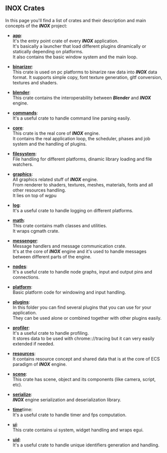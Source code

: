 ## INOX Crates


In this page you'll find a list of crates and their description and main concepts of the _**INOX**_ project:


- [**app**](app): \
  It's the entry point crate of every _**INOX**_ application. \
  It's basically a launcher that load different plugins dinamically or statically depending on platforms. \
  It also contains the basic window system and the main loop.

- [**binarizer**](binarizer): \
  This crate is used on pc platforms to binarize raw data into _**INOX**_ data format. 
  It supports simple copy, font texture generation, gltf conversion, textures and shaders.
  
- [**blender**](blender): \
  This crate contains the interoperability between _**Blender**_ and _**INOX**_ engine.
  
- [**commands**](comands): \
  It's a useful crate to handle command line parsing easily.
  
- [**core**](core): \
  This crate is the real core of _**INOX**_ engine. \
  It contains the real application loop, the scheduler, phases and job system and the handling of plugins.
  
- [**filesystem**](filesystem): \
  File handling for different platforms, dinamic library loading and file watchers.
  
- [**graphics**](graphics): \
  All graphics related stuff of _**INOX**_ engine. \
  From renderer to shaders, textures, meshes, materials, fonts and all other resources handling. \
  It lies on top of wgpu
  
- [**log**](log): \
  It's a useful crate to handle logging on different platforms.
  
- [**math**](math): \
  This crate contains math classes and utilities. \
  It wraps cgmath crate. 
  
- [**messenger**](messenger): \
  Message handlers and message communication crate. \
  It's at the core of _**INOX**_ engine and it's used to handle messages between different parts of the engine.
  
- [**nodes**](nodes): \
  It's a useful crate to handle node graphs, input and output pins and connections.
  
- [**platform**](platform): \
  Basic platform code for windowing and input handling.
  
- [**plugins**](plugins): \
  In this folder you can find several plugins that you can use for your application. \
  They can be used alone or combined together with other plugins easily.
  
- [**profiler**](profiler): \
  It's a useful crate to handle profiling. \
  It stores data to be used with chrome:://tracing but it can very easily extended if needed.
  
- [**resources**](resources): \
  It contains resource concept and shared data that is at the core of ECS paradigm of _**INOX**_ engine.
  
- [**scene**](scene): \
  This crate has scene, object and its components (like camera, script, etc).
  
- [**serialize**](serialize): \
  _**INOX**_ engine serialization and deserialization library.
  
- [**time**]()time: \
  It's a useful crate to handle timer and fps computation.
  
- [**ui**](ui): \
  This crate contains ui system, widget handling and wraps egui.
  
- [**uid**](uid): \
  It's a useful crate to handle unique identifiers generation and handling.
